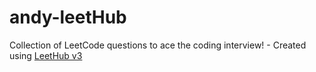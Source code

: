 # andy-leetHub
Collection of LeetCode questions to ace the coding interview! - Created using [LeetHub v3](https://github.com/a110605/LeetHub-3.0)
